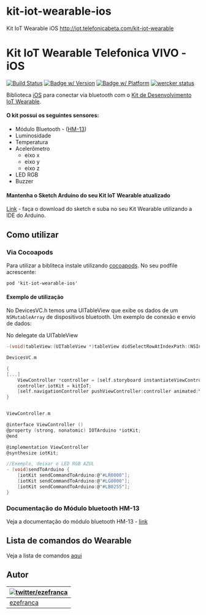 # kit-iot-wearable-ios
Kit IoT Wearable iOS  http://iot.telefonicabeta.com/kit-iot-wearable


# Kit IoT Wearable Telefonica VIVO - iOS
[![Build Status](http://img.shields.io/travis/ezefranca/kit-iot-wearable-ios.svg?style=flat)](https://travis-ci.org/ezefranca/kit-iot-wearable-ios)
[![Badge w/ Version](https://cocoapod-badges.herokuapp.com/v/kit-iot-wearable-ios/badge.png)](http://cocoadocs.org/docsets/FSK-Arduino-iOS)
[![Badge w/ Platform](https://cocoapod-badges.herokuapp.com/p/kit-iot-wearable-ios/badge.svg)](http://cocoadocs.org/docsets/FSK-Arduino-iOS)
[![wercker status](https://app.wercker.com/status/7d5a33ceed1006aae64e3937f40d2bf1/s "wercker status")](https://app.wercker.com/project/bykey/554b5f78acb272dc78095c87)

Biblioteca [iOS](http://apple.com/) para conectar via bluetooth com o [Kit de Desenvolvimento IoT Wearable](http://iot.telefonicabeta.com/).

#### O kit possui os seguintes sensores:
  * Módulo Bluetooth - ([HM-13](http://www.fasttech.com/product/1827700-hm-13-dual-mode-bluetooth-4-0-ble-spp-le-serial))
  * Luminosidade
  * Temperatura
  * Acelerômetro
    * eixo x
    * eixo y
    * eixo z
  * LED RGB
  * Buzzer


#### Mantenha o Sketch Arduino do seu Kit IoT Wearable atualizado
[Link](https://github.com/telefonicadigital/kit-iot-wearable-arduino) - faça o download do sketch e suba no seu Kit Wearable utilizando a IDE do Arduino.


## Como utilizar

### Via Cocoapods

Para utilizar a bibliteca instale utilizando [cocoapods](http://cocoapods.org/). No seu podfile acrescente:

```
pod 'kit-iot-wearable-ios'
```

#### Exemplo de utilização

No DevicesVC.h temos uma UITableView que exibe os dados de um ```NSMutableArray``` de dispositivos bluetooth.
Um exemplo de conexão e envio de dados:

No delegate da UITableView
```c
-(void)tableView:(UITableView *)tableView didSelectRowAtIndexPath:(NSIndexPath *)indexPath

DevicesVC.m

{
[...]
    ViewController *controller = [self.storyboard instantiateViewControllerWithIdentifier:@"XPTO"];
    controller.iotKit = kitIoT;
    [self.navigationController pushViewController:controller animated:YES];
}


ViewController.m

@interface ViewController ()
@property (strong, nonatomic) IOTArduino *iotKit;
@end

@implementation ViewController
@synthesize iotKit;

//Exemplo, deixar o LED RGB AZUL
- (void)sendToArduino {
    [iotKit sendCommandToArduino:@"#LR0000"];
    [iotKit sendCommandToArduino:@"#LG0000"];
    [iotKit sendCommandToArduino:@"#LB0255"];
}


```
### Documentação do Módulo bluetooth HM-13
Veja a documentação do módulo bluetooth HM-13 - [link](http://www.seeedstudio.com/wiki/images/3/32/Bluetooth_HM-13_en.pdf)


## Lista de comandos do Wearable
Veja a lista de comandos [aqui](https://github.com/telefonicadigital/kit-iot-wearable/wiki/Comandos-do-Wearable)


## Autor
| [![twitter/ezefranca](https://avatars0.githubusercontent.com/u/3648336?v=3&u=c9cf380aa967f5eb9cbb0097db0dd8586875dd6d&s?s=80)](http://twitter.com/ezefranca "Follow @ezefranca on Twitter") |
|---|
| [ezefranca](http://ezefranca.com) |

